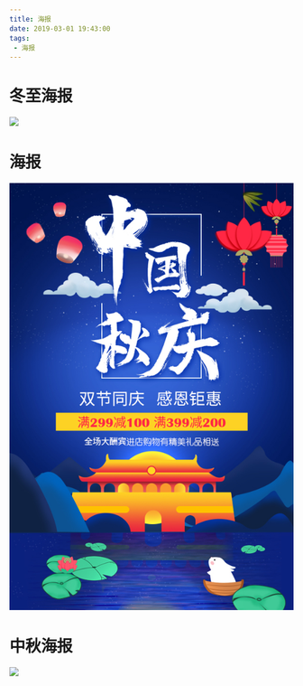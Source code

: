 ```yaml
---
title: 海报
date: 2019-03-01 19:43:00
tags:
 - 海报
---
```

# 冬至海报

![](https://raw.githubusercontent.com/wmmm1996/blog-source/master/image/%E5%86%AC%E8%87%B3%E6%B5%B7%E6%8A%A5.jpg)

# 海报
![](https://raw.githubusercontent.com/wmmm1996/blog-source/master/image/%E4%B8%AD%E7%A7%8B%E6%B5%B7%E6%8A%A5.jpg)

# 中秋海报
![](https://raw.githubusercontent.com/wmmm1996/blog-source/master/image/%E5%86%AC%E8%87%B3%E6%B5%B7%E6%8A%A5.jpg)

